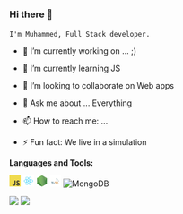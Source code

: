 ### Hi there 👋


`I'm Muhammed, Full Stack developer.`

 - 🔭 I’m currently working on ... ;)
 - 🌱 I’m currently learning JS
 - 👯 I’m looking to collaborate on Web apps

-  💬 Ask me about ... Everything
-  📫 How to reach me: ... 
-  ⚡ Fun fact: We live in a simulation 



**Languages and Tools:**  

<code><img height="20" src="https://raw.githubusercontent.com/github/explore/80688e429a7d4ef2fca1e82350fe8e3517d3494d/topics/javascript/javascript.png"></code>
<code><img height="20" src="https://raw.githubusercontent.com/github/explore/80688e429a7d4ef2fca1e82350fe8e3517d3494d/topics/react/react.png"></code>
<code><img height="20" src="https://raw.githubusercontent.com/github/explore/80688e429a7d4ef2fca1e82350fe8e3517d3494d/topics/nodejs/nodejs.png"></code>
<code><img height="20" src="https://raw.githubusercontent.com/github/explore/80688e429a7d4ef2fca1e82350fe8e3517d3494d/topics/mysql/mysql.png"></code>
![MongoDB](https://img.shields.io/badge/MongoDB-%234ea94b.svg?style=for-the-badge&logo=mongodb&logoColor=white)

<img src="https://github-readme-stats.vercel.app/api?username=HamaSarbast-1997&&show_icons=true&title_color=40E0D0&icon_color=40E0D0&text_color=ffffff&bg_color=151515" width="440">

<img src="https://github-readme-stats.vercel.app/api/top-langs?username=HamaSarbast-1997&&show_icons=true&title_color=40E0D0&icon_color=40E0D0&text_color=ffffff&bg_color=151515&layout=compact" width="440">

